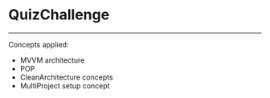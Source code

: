 
# QuizChallenge

---
Concepts applied:
- MVVM architecture
- POP
- CleanArchitecture concepts  
- MultiProject setup concept
